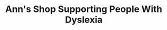 ---
title: "Ann's Shop Supporting People With Dyslexia"
url: /wexford/anns-shop-supporting-people-with-dyslexia/
shop: charity
---